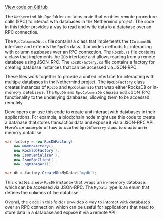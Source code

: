 [View code on GitHub](https://github.com/nethermindeth/nethermind/son/src/Nethermind/Nethermind.Db.Rpc)

The `Nethermind.Db.Rpc` folder contains code that enables remote procedure calls (RPC) to interact with databases in the Nethermind project. The code in this folder provides a way to read and write data to a database over an RPC connection.

The `RpcColumnsDb.cs` file contains a class that implements the `IColumnsDb` interface and extends the `RpcDb` class. It provides methods for interacting with column databases over an RPC connection. The `RpcDb.cs` file contains a class that implements the `IDb` interface and allows reading from a remote database using JSON-RPC. The `RpcDbFactory.cs` file contains a factory for creating database instances that can be accessed via JSON-RPC.

These files work together to provide a unified interface for interacting with multiple databases in the Nethermind project. The `RpcDbFactory` class creates instances of `RpcDb` and `RpcColumnsDb` that wrap either RocksDB or in-memory databases. The `RpcDb` and `RpcColumnsDb` classes add JSON-RPC functionality to the underlying databases, allowing them to be accessed remotely.

Developers can use this code to create and interact with databases in their applications. For example, a blockchain node might use this code to create a database that stores transaction data and expose it via a JSON-RPC API. Here's an example of how to use the `RpcDbFactory` class to create an in-memory database:

```csharp
var factory = new RpcDbFactory(
    new MemDbFactory(),
    new RocksDbFactory(),
    new JsonSerializer(),
    new JsonRpcClient(),
    new LogManager());

var db = factory.CreateDb<MyData>("mydb");
```

This creates a new `RpcDb` instance that wraps an in-memory database, which can be accessed via JSON-RPC. The `MyData` type is an enum that defines the columns of the database.

Overall, the code in this folder provides a way to interact with databases over an RPC connection, which can be useful for applications that need to store data in a database and expose it via a remote API.
